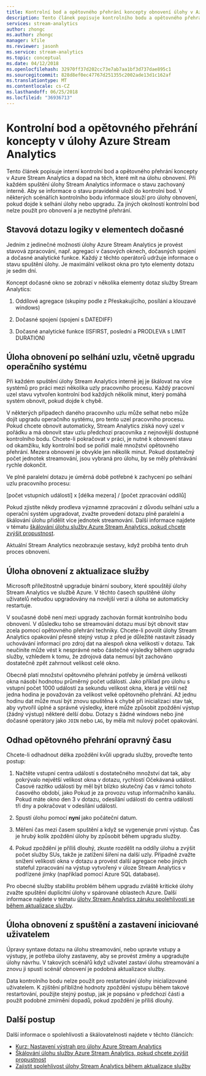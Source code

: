 ```yaml
---
title: Kontrolní bod a opětovného přehrání koncepty obnovení úlohy v Azure Stream Analytics
description: Tento článek popisuje kontrolního bodu a opětovného přehrání koncepty obnovení úlohy v Azure Stream Analytics.
services: stream-analytics
author: zhongc
ms.author: zhongc
manager: kfile
ms.reviewer: jasonh
ms.service: stream-analytics
ms.topic: conceptual
ms.date: 04/12/2018
ms.openlocfilehash: 32970ff37d202cc73e7ab7aa1bf3d737dae895c1
ms.sourcegitcommit: 828d8ef0ec47767d251355c2002ade13d1c162af
ms.translationtype: MT
ms.contentlocale: cs-CZ
ms.lasthandoff: 06/25/2018
ms.locfileid: "36936713"
---
```

# <a name="checkpoint-and-replay-concepts-in-azure-stream-analytics-jobs"></a>Kontrolní bod a opětovného přehrání koncepty v úlohy Azure Stream Analytics
Tento článek popisuje interní kontrolní bod a opětovného přehrání koncepty v Azure Stream Analytics a dopad na těch, které mít na úlohu obnovení. Při každém spuštění úlohy Stream Analytics informace o stavu zachovaný interně. Aby se informace o stavu pravidelně uloží do kontrolní bod. V některých scénářích kontrolního bodu informace slouží pro úlohy obnovení, pokud dojde k selhání úlohy nebo upgradu. Za jiných okolností kontrolní bod nelze použít pro obnovení a je nezbytné přehrání.

## <a name="stateful-query-logic-in-temporal-elements"></a>Stavová dotazu logiky v elementech dočasné
Jedním z jedinečné možnosti úlohy Azure Stream Analytics je provést stavová zpracování, např. agregací v časových oknech, dočasných spojení a dočasné analytické funkce. Každý z těchto operátorů udržuje informace o stavu spuštění úlohy. Je maximální velikost okna pro tyto elementy dotazu je sedm dní. 

Koncept dočasné okno se zobrazí v několika elementy dotaz služby Stream Analytics:
1. Oddílové agregace (skupiny podle z Přeskakujícího, posílání a klouzavé windows)

2. Dočasné spojení (spojení s DATEDIFF)

3. Dočasné analytické funkce (ISFIRST, poslední a PRODLEVA s LIMIT DURATION)


## <a name="job-recovery-from-node-failure-including-os-upgrade"></a>Úloha obnovení po selhání uzlu, včetně upgradu operačního systému
Při každém spuštění úlohy Stream Analytics interně jej je škálovat na více systémů pro práci mezi několika uzly pracovního procesu. Každý pracovní uzel stavu vytvořen kontrolní bod každých několik minut, který pomáhá systém obnovit, pokud dojde k chybě.

V některých případech daného pracovního uzlu může selhat nebo může dojít upgradu operačního systému, pro tento uzel pracovního procesu. Pokud chcete obnovit automaticky, Stream Analytics získá nový uzel v pořádku a má obnovit stav uzlu předchozí pracovníka z nejnovější dostupné kontrolního bodu. Chcete-li pokračovat v práci, je nutné k obnovení stavu od okamžiku, kdy kontrolní bod se pořídí malé množství opětovného přehrání. Mezera obnovení je obvykle jen několik minut. Pokud dostatečný počet jednotek streamování, jsou vybraná pro úlohu, by se měly přehrávání rychle dokončit. 

Ve plně paralelní dotazu je úměrná době potřebné k zachycení po selhání uzlu pracovního procesu:

[počet vstupních událostí] x [délka mezera] / [počet zpracování oddílů]

Pokud zjistíte někdy prodleva významné zpracování z důvodu selhání uzlu a operační systém upgradovat, zvažte provedení dotazu plně paralelní a škálování úlohu přidělit více jednotek streamování. Další informace najdete v tématu [škálování úlohu služby Azure Stream Analytics, pokud chcete zvýšit propustnost](stream-analytics-scale-jobs.md).

Aktuální Stream Analytics nezobrazuje sestavy, když probíhá tento druh proces obnovení.

## <a name="job-recovery-from-a-service-upgrade"></a>Úloha obnovení z aktualizace služby 
Microsoft příležitostně upgraduje binární soubory, které spouštějí úlohy Stream Analytics ve službě Azure. V těchto časech spuštěné úlohy uživatelů nebudou upgradovány na novější verzi a úloha se automaticky restartuje. 

V současné době není mezi upgrady zachován formát kontrolního bodu obnovení. V důsledku toho se streamování dotazu musí být obnovit stav zcela pomocí opětovného přehrání techniky. Chcete-li povolit úlohy Stream Analytics opakování přesně stejný vstup z před je důležité nastavit zásady uchovávání informací pro zdroj dat na alespoň okna velikostí v dotazu. Tak neučiníte může vést k nesprávné nebo částečné výsledky během upgradu služby, vzhledem k tomu, že zdrojová data nemusí být zachováno dostatečně zpět zahrnout velikost celé okno.

Obecně platí množství opětovného přehrání potřeby je úměrná velikosti okna násobí hodnotou průměrný počet událostí. Jako příklad pro úlohu s vstupní počet 1000 událostí za sekundu velikost okna, která je větší než jedna hodina je považován za velikost velké opětovného přehrání. Až jednu hodinu dat může musí být znovu spuštěna k chybě při inicializaci stav tak, aby vytvořil úplné a správné výsledky, které může způsobit zpoždění výstup (žádný výstup) některé delší dobu. Dotazy s žádné windows nebo jiné dočasné operátory jako `JOIN` nebo `LAG`, by měla mít nulový počet opakování.

## <a name="estimate-replay-catch-up-time"></a>Odhad opětovného přehrání opravný času
Chcete-li odhadnout délka zpoždění kvůli upgradu služby, proveďte tento postup:

1. Načtěte vstupní centra událostí s dostatečného množství dat tak, aby pokrývalo největší velikost okna v dotazu, rychlostí Očekávaná událost. Časové razítko události by měl být blízko skutečný čas v rámci tohoto časového období, jako Pokud je za provozu vstup informačního kanálu. Pokud máte okno den 3 v dotazu, odesílání událostí do centra událostí tři dny a pokračovat v odesílání událostí. 

2. Spustí úlohu pomocí **nyní** jako počáteční datum. 

3. Měření čas mezi časem spuštění a když se vygeneruje první výstup. Čas je hrubý kolik zpoždění úlohy by způsobit během upgradu služby.

4. Pokud zpoždění je příliš dlouhý, zkuste rozdělit na oddíly úlohu a zvýšit počet služby SUs, takže je zatížení šíření na další uzly. Případně zvažte snížení velikosti okna v dotazu a provést další agregace nebo jiných stateful zpracování na výstup vytvořený v úloze Stream Analytics v podřízené jímky (například pomocí Azure SQL database).

Pro obecné služby stabilitu problém během upgradu zvláště kritické úlohy zvažte spuštění duplicitní úlohy v spárované oblastech Azure. Další informace najdete v tématu [úlohy Stream Analytics záruku spolehlivosti se během aktualizace služby](stream-analytics-job-reliability.md).

## <a name="job-recovery-from-a-user-initiated-stop-and-start"></a>Úloha obnovení z spuštění a zastavení iniciované uživatelem
Úpravy syntaxe dotazu na úlohu streamování, nebo upravte vstupy a výstupy, je potřeba úlohy zastaveny, aby se provést změny a upgradujte úlohy návrhu. V takových scénářů když uživatel zastaví úlohu streamování a znovu ji spustí scénář obnovení je podobná aktualizace služby. 

Data kontrolního bodu nelze použít pro restartování úlohy inicializované uživatelem. K zjištění přibližné hodnoty zpoždění výstupu během takové restartování, použijte stejný postup, jak je popsáno v předchozí části a použít podobné zmírnění dopadů, pokud zpoždění je příliš dlouhý.

## <a name="next-steps"></a>Další postup
Další informace o spolehlivosti a škálovatelnosti najdete v těchto článcích:
- [Kurz: Nastavení výstrah pro úlohy Azure Stream Analytics](stream-analytics-set-up-alerts.md)
- [Škálování úlohu služby Azure Stream Analytics, pokud chcete zvýšit propustnost](stream-analytics-scale-jobs.md)
- [Zajistit spolehlivost úlohy Stream Analytics během aktualizace služby](stream-analytics-job-reliability.md)
